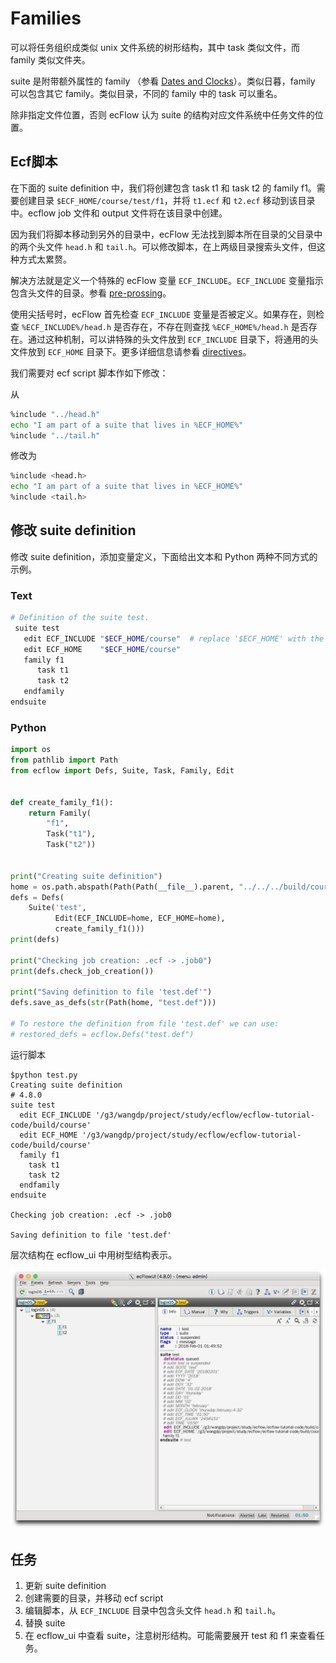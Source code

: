 # Families

可以将任务组织成类似 unix 文件系统的树形结构，其中 task 类似文件，而 family 类似文件夹。

suite 是附带额外属性的 family （参看 [Dates and Clocks](https://software.ecmwf.int/wiki/display/ECFLOW/Dates+and+Clocks#dates-and-clocks)）。类似日暮，family 可以包含其它 family。类似目录，不同的 family 中的 task 可以重名。

除非指定文件位置，否则 ecFlow 认为 suite 的结构对应文件系统中任务文件的位置。

## Ecf脚本

在下面的 suite definition 中，我们将创建包含 task t1 和 task t2 的 family f1。需要创建目录 `$ECF_HOME/course/test/f1`，并将 `t1.ecf` 和 `t2.ecf` 移动到该目录中。ecflow job 文件和 output 文件将在该目录中创建。

因为我们将脚本移动到另外的目录中，ecFlow 无法找到脚本所在目录的父目录中的两个头文件 `head.h` 和 `tail.h`。可以修改脚本，在上两级目录搜索头文件，但这种方式太累赘。

解决方法就是定义一个特殊的 ecFlow 变量 `ECF_INCLUDE`。`ECF_INCLUDE` 变量指示包含头文件的目录。参看 [pre-prossing](https://software.ecmwf.int/wiki/display/ECFLOW/Glossary#term-pre-processing)。

使用尖括号时，ecFlow 首先检查 `ECF_INCLUDE` 变量是否被定义。如果存在，则检查 `%ECF_INCLUDE%/head.h` 是否存在，不存在则查找 `%ECF_HOME%/head.h` 是否存在。通过这种机制，可以讲特殊的头文件放到 `ECF_INCLUDE` 目录下，将通用的头文件放到 `ECF_HOME` 目录下。更多详细信息请参看 [directives](https://software.ecmwf.int/wiki/display/ECFLOW/Glossary#term-directives)。

我们需要对 ecf script 脚本作如下修改：

从

```bash
%include "../head.h"
echo "I am part of a suite that lives in %ECF_HOME%"
%include "../tail.h"
```

修改为

```bash
%include <head.h>
echo "I am part of a suite that lives in %ECF_HOME%"
%include <tail.h>
```

## 修改 suite definition

修改 suite definition，添加变量定义，下面给出文本和 Python 两种不同方式的示例。

### Text

```bash
# Definition of the suite test.
 suite test
   edit ECF_INCLUDE "$ECF_HOME/course"  # replace '$ECF_HOME' with the path to your ECF_HOME directory
   edit ECF_HOME    "$ECF_HOME/course"
   family f1
      task t1
      task t2
   endfamily
endsuite
```

### Python

```py
import os
from pathlib import Path
from ecflow import Defs, Suite, Task, Family, Edit


def create_family_f1():
    return Family(
        "f1",
        Task("t1"),
        Task("t2"))


print("Creating suite definition")
home = os.path.abspath(Path(Path(__file__).parent, "../../../build/course"))
defs = Defs(
    Suite('test',
          Edit(ECF_INCLUDE=home, ECF_HOME=home),
          create_family_f1()))
print(defs)

print("Checking job creation: .ecf -> .job0")
print(defs.check_job_creation())

print("Saving definition to file 'test.def'")
defs.save_as_defs(str(Path(home, "test.def")))

# To restore the definition from file 'test.def' we can use:
# restored_defs = ecflow.Defs("test.def")
```

运行脚本

```
$python test.py
Creating suite definition
# 4.8.0
suite test
  edit ECF_INCLUDE '/g3/wangdp/project/study/ecflow/ecflow-tutorial-code/build/course'
  edit ECF_HOME '/g3/wangdp/project/study/ecflow/ecflow-tutorial-code/build/course'
  family f1
    task t1
    task t2
  endfamily
endsuite

Checking job creation: .ecf -> .job0

Saving definition to file 'test.def'
```

层次结构在 ecflow_ui 中用树型结构表示。

![](./asset/add_family.png)

## 任务

1. 更新 suite definition
2. 创建需要的目录，并移动 ecf script
3. 编辑脚本，从 `ECF_INCLUDE` 目录中包含头文件 `head.h` 和 `tail.h`。
4. 替换 suite
5. 在 ecflow_ui 中查看 suite，注意树形结构。可能需要展开 test 和 f1 来查看任务。
